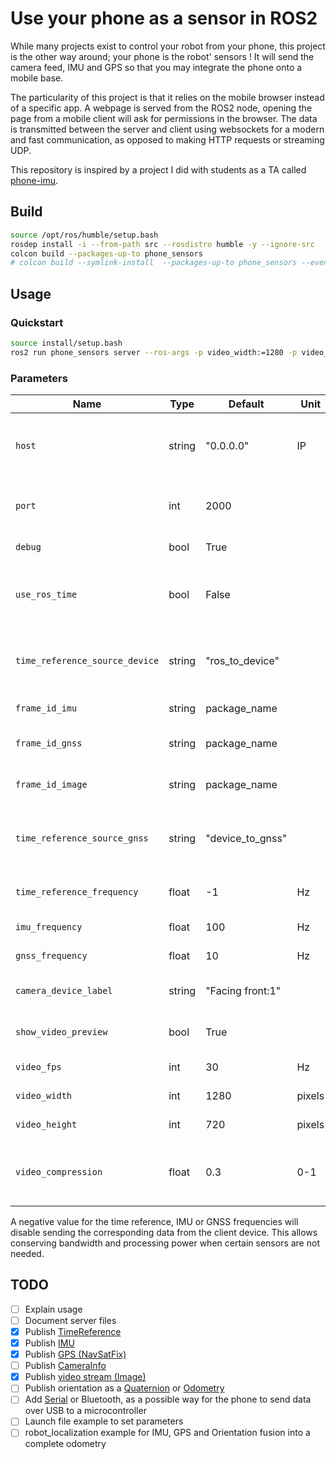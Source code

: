 # Use your phone as a sensor in ROS2

While many projects exist to control your robot from your phone, this project is the other way around; your phone is the robot' sensors ! It will send the camera feed, IMU and GPS so that you may integrate the phone onto a mobile base.

The particularity of this project is that it relies on the mobile browser instead of a specific app. A webpage is served from the ROS2 node, opening the page from a mobile client will ask for permissions in the browser. The data is transmitted between the server and client using websockets for a modern and fast communication, as opposed to making HTTP requests or streaming UDP.

This repository is inspired by a project I did with students as a TA called [phone-imu](https://github.com/vtalpaert/phone-imu).

## Build

```bash
source /opt/ros/humble/setup.bash
rosdep install -i --from-path src --rosdistro humble -y --ignore-src
colcon build --packages-up-to phone_sensors
# colcon build --symlink-install  --packages-up-to phone_sensors --event-handlers console_direct+
```

## Usage

### Quickstart

```bash
source install/setup.bash
ros2 run phone_sensors server --ros-args -p video_width:=1280 -p video_height:=720
```

### Parameters

| Name | Type | Default | Unit | Description |
|------|------|---------|------|-------------|
| `host` | string | "0.0.0.0" | IP | Use `0.0.0.0` to accept connections outside of localhost |
| `port` | int | 2000 | | The port where the server listens on |
| `debug` | bool | True | | Use Flask in debug mode |
| `use_ros_time` | bool | False | | Use ROS time instead of device time for message timestamps |
| `time_reference_source_device` | string | "ros_to_device" | | Source identifier for device TimeReference messages |
| `frame_id_imu` | string | package_name | | Frame ID for IMU messages |
| `frame_id_gnss` | string | package_name | | Frame ID for GNSS messages |
| `frame_id_image` | string | package_name | | Frame ID for camera image messages |
| `time_reference_source_gnss` | string | "device_to_gnss" | | Source identifier for GNSS TimeReference messages |
| `time_reference_frequency` | float | -1 | Hz | Rate to emit TimeReference data |
| `imu_frequency` | float | 100 | Hz | Rate to emit IMU data |
| `gnss_frequency` | float | 10 | Hz | Rate to emit GNSS data |
| `camera_device_label` | string | "Facing front:1" | | Label to identify which camera to use |
| `show_video_preview` | bool | True | | Show video preview on client device |
| `video_fps` | int | 30 | Hz | Video frame rate |
| `video_width` | int | 1280 | pixels | Video frame width |
| `video_height` | int | 720 | pixels | Video frame height |
| `video_compression` | float | 0.3 | 0-1 | JPEG compression quality (0=max compression, 1=best quality) |

A negative value for the time reference, IMU or GNSS frequencies will disable sending the corresponding data from the client device. This allows conserving bandwidth and processing power when certain sensors are not needed.

## TODO

- [ ] Explain usage
- [ ] Document server files
- [x] Publish [TimeReference](https://docs.ros2.org/foxy/api/sensor_msgs/msg/TimeReference.html)
- [x] Publish [IMU](https://docs.ros2.org/foxy/api/sensor_msgs/msg/Imu.html)
- [X] Publish [GPS (NavSatFix)](https://docs.ros2.org/foxy/api/sensor_msgs/msg/NavSatFix.html)
- [ ] Publish [CameraInfo](https://docs.ros2.org/foxy/api/sensor_msgs/msg/CameraInfo.html)
- [x] Publish [video stream (Image)](https://docs.ros2.org/foxy/api/sensor_msgs/msg/Image.html)
- [ ] Publish orientation as a [Quaternion](http://docs.ros.org/en/api/geometry_msgs/html/msg/Quaternion.html) or [Odometry](http://docs.ros.org/en/api/nav_msgs/html/msg/Odometry.html)
- [ ] Add [Serial](https://developer.mozilla.org/en-US/docs/Web/API/Web_Serial_API) or Bluetooth, as a possible way for the phone to send data over USB to a microcontroller
- [ ] Launch file example to set parameters
- [ ] robot_localization example for IMU, GPS and Orientation fusion into a complete odometry
